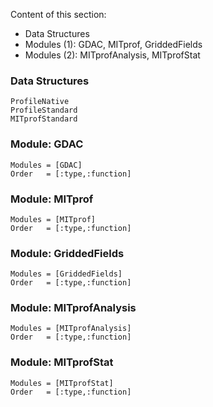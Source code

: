 

Content of this section:

- Data Structures
- Modules (1): GDAC, MITprof, GriddedFields
- Modules (2): MITprofAnalysis, MITprofStat

### Data Structures

```@docs
ProfileNative
ProfileStandard
MITprofStandard
```

### Module: GDAC

```@autodocs
Modules = [GDAC]
Order   = [:type,:function]
```

### Module: MITprof

```@autodocs
Modules = [MITprof]
Order   = [:type,:function]
```

### Module: GriddedFields

```@autodocs
Modules = [GriddedFields]
Order   = [:type,:function]
```


### Module: MITprofAnalysis

```@autodocs
Modules = [MITprofAnalysis]
Order   = [:type,:function]
```

### Module: MITprofStat

```@autodocs
Modules = [MITprofStat]
Order   = [:type,:function]
```


